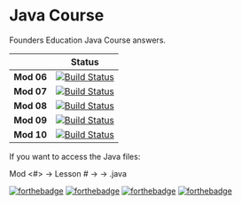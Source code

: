 # Java Course

Founders Education Java Course answers.


| | **Status** |
|---|:---:|
|**Mod 06**|[![Build Status](https://img.shields.io/badge/status-finished-brightgreen.svg)](https://img.shields.io/badge/status-finished-brightgreen.svg)|
|**Mod 07** |[![Build Status](https://img.shields.io/badge/status-finished-brightgreen.svg)](https://img.shields.io/badge/status-finished-brightgreen.svg)|
|**Mod 08** |[![Build Status](https://img.shields.io/badge/status-finished-brightgreen.svg)](https://img.shields.io/badge/status-finished-brightgreen.svg)|
|**Mod 09** |[![Build Status](https://img.shields.io/badge/status-in_progress-blue.svg)](https://img.shields.io/badge/status-in_progress-blue.svg)|
|**Mod 10** |[![Build Status](https://img.shields.io/badge/status-not_done-red.svg)](https://img.shields.io/badge/status-not_done-red.svg)|

If you want to access the Java files:

Mod <#> -> Lesson # -> <Folder Name> -> <Folder Name>.java

[![forthebadge](http://forthebadge.com/images/badges/made-with-crayons.svg)](http://forthebadge.com)
[![forthebadge](http://forthebadge.com/images/badges/built-with-love.svg)](http://forthebadge.com)
[![forthebadge](http://forthebadge.com/images/badges/ages-18.svg)](http://forthebadge.com)
[![forthebadge](http://forthebadge.com/images/badges/built-with-grammas-recipe.svg)](http://forthebadge.com)
